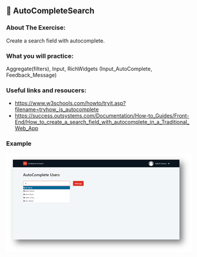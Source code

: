 ## :ledger: AutoCompleteSearch

### About The Exercise:

Create a search field with autocomplete.

### What you will practice:

Aggregate(filters), Input, RichWidgets (Input_AutoComplete, Feedback_Message)

### Useful links and resoucers:

- https://www.w3schools.com/howto/tryit.asp?filename=tryhow_js_autocomplete
- https://success.outsystems.com/Documentation/How-to_Guides/Front-End/How_to_create_a_search_field_with_autocomplete_in_a_Traditional_Web_App

### Example
![OutSystems Image](./Samples/autoCompleteSearch.png)

